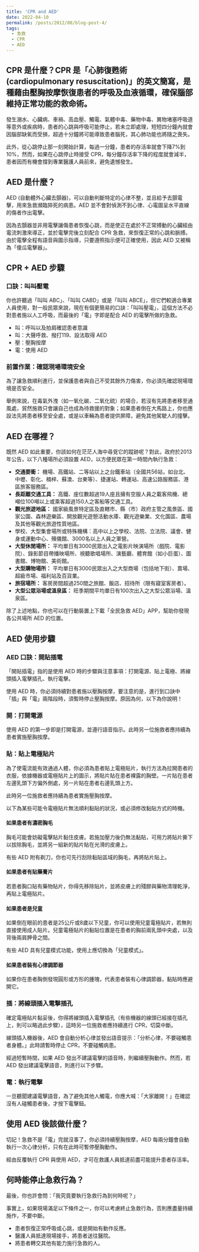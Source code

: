 ```yaml
---
title: 'CPR and AED'
date: 2022-04-10
permalink: /posts/2012/08/blog-post-4/
tags:
  - 急救
  - CPR
  - AED
---
```


## CPR 是什麼？CPR 是「心肺復甦術 (cardiopulmonary resuscitation)」的英文簡寫，是種藉由壓胸按摩恢復患者的呼吸及血液循環，確保腦部維持正常功能的救命術。

發生溺水、心臟病、車禍、高血壓、觸電、氣體中毒、藥物中毒、異物堵塞呼吸道等意外或疾病時，患者的心跳與呼吸可能停止，若未立即處理，短短四分鐘內就會因腦部缺氧而受損，超過十分鐘將可能導致患者腦死，其心肺功能也將隨之喪失。

此外，從心跳停止那一刻開始計算，每過一分鐘，患者的存活率就會下降7%到10%，然而，如果在心跳停止時接受 CPR，每分鐘存活率下降的程度就會減半，患者因而有機會撐到專業醫護人員前來，避免遺憾發生。

## AED 是什麼？

AED (自動體外心臟去顫器)，可以自動判斷特定的心律不整，並且給予去顫電擊，用來急救瀕臨猝死的病患。AED 並不會對偵測不到心律、心電圖呈水平直線的傷者作出電擊。

因為去顫器並非用電擊讓傷患者恢復心跳，而是使正在處於不正常搏動的心臟經由電流刺激來導正，並於電擊完後立刻配合 CPR 急救，來恢復正常的心跳和脈搏。由於電擊全程有語音與圖示指導，只要遵照指示便可正確使用，因此 AED 又被稱為「傻瓜電擊器」。

## CPR + AED 步驟

### 口訣：叫叫壓電

你也許聽過「叫叫 ABC」、「叫叫 CABD」或是「叫叫 ABCE」，但它們較適合專業人員使用，對一般民眾來說，現在有個更簡易的口訣：「叫叫壓電」，這個方法不必對患者施以人工呼吸，而最後的「電」字即是配合 AED 的電擊所做的急救。

* 叫：呼叫以及拍肩確認患者意識
* 叫：大聲呼救、撥打119、設法取得 AED
* 壓：壓胸按摩
* 電：使用 AED

### 前置作業：確認現場環境安全

為了讓急救順利進行，並保護患者與自己不受其餘外力傷害，你必須先確認現場環境是否安全。

舉例來說，在毒氣外洩（如一氧化碳、二氧化硫）的場合，若沒有先將患者移至通風處，貿然施救只會讓自己也成為待救援的對象；如果患者倒在大馬路上，你也應設法先將患者移至安全處，或是以車輛為患者提供屏障，避免其他駕駛人的撞擊。



## AED 在哪裡？

既然 AED 如此重要，你該如何在茫茫人海中尋覓它的蹤跡呢？對此，政府於2013年公告，以下八種場所必須設置 AED，以方便民眾在第一時間內執行急救：

* **交通要衝：** 機場、高鐵站、二等站以上之台鐵車站（全國共56站，如台北、中壢、彰化、楠梓、蘇澳、台東等）、捷運站、轉運站、高速公路服務區、港區旅客服務區。
* **長距離交通工具：** 高鐵、座位數超過19人座且擁有空服人員之載客飛機、總噸位100噸以上或乘客超過150人之客船等交通工具。
* **觀光旅遊地區：** 國家級風景特定區及直轄市、縣（市）政府主管之風景區、國家公園、森林遊樂區、開放觀光遊憩活動水庫、觀光遊樂業、文化園區、農場及其他等觀光旅遊性質地區。
* 學校、大型集會場所或特殊機構：高中以上之學校、法院、立法院、議會、健身或運動中心、殯儀館、3000名以上人員之軍營。
* **大型休閒場所：** 平均單日有3000民眾出入之電影片映演場所（戲院、電影院）、錄影節目帶播映場所、視聽歌唱場所、演藝廳、體育館（如小巨蛋）、圖書館、博物館、美術館。
* **大型購物場所：** 平均單日有3000民眾出入之大型商場（包括地下街）、賣場、超級市場、福利站及百貨業。
* **旅宿場所：** 客房房間超過250間之旅館、飯店、招待所（限有寢室客房者）。
* **大型公眾浴場或溫泉區：** 旺季期間平均單日有100次出入之大型公眾浴場、溫泉區。

除了上述地點，你也可以在行動裝置上下載「全民急救 AED」APP，幫助你發現各公共場所 AED 的位置。

## AED 使用步驟

### AED 口訣：開貼插電

「開貼插電」指的是使用 AED 時的步驟與注意事項：打開電源、貼上電極、將線頭插入電擊插孔、執行電擊。

使用 AED 時，你必須持續對患者施以壓胸按摩，要注意的是，進行到口訣中「插」與「電」兩階段時，須暫時停止壓胸按摩。原因為何，以下為你說明！

### 開：打開電源

使用 AED 的第一步即是打開電源，並遵行語音指示。此時另一位施救者應持續為患者實施壓胸按摩。

### 貼：貼上電極貼片

為了使電流能有效通過人體，你必須為患者貼上電極貼片，執行方法為拉開患者的衣服，依據機器或電極貼片上的圖示，將貼片貼在患者裸露的胸壁。一片貼在患者左邊乳頭下方偏外側處，另一片貼在患者右邊乳頭上方。

此時另一位施救者應持續為患者實施壓胸按摩。

以下為某些可能令電極貼片無法順利黏貼的狀況，或必須修改黏貼方式的時機。

#### 如果患者有濃密胸毛

胸毛可能會妨礙電擊貼片黏住皮膚。若施加壓力後仍無法黏貼，可用力將貼片撕下以拔除胸毛，並將另一組新的貼片貼在光滑的皮膚上。

有些 AED 附有剃刀，你也可先行刮除黏貼區域的胸毛，再將貼片貼上。

#### 如果患者有貼藥膏片

若患者胸口貼有藥物貼片，你得先移除貼片，並將皮膚上的殘膠與藥物清理乾淨，再貼上電極貼片。

#### 如果患者是兒童

如果倒在眼前的患者是25公斤或8歲以下兒童，你可以使用兒童電極貼片，若無則直接使用成人貼片。兒童電極貼片的黏貼位置是在患者的胸前兩乳頭中央處，以及背後兩肩胛骨之間。

有些 AED 具有兒童模式功能，使用上應切換為「兒童模式」。

#### 如果患者裝有心律調節器

如果你在患者胸側發現圓形或方形的腫塊，代表患者裝有心律調節器，黏貼時應避開它。

### 插：將線頭插入電擊插孔

確定電極貼片黏妥後，你得將線頭插入電擊插孔（有些機器的線頭已經接在插孔上，則可以略過此步驟），這時另一位施救者應持續進行 CPR，切莫中斷。

線頭插入機器後，AED 會自動分析心律並發出語音提示：「分析心律，不要碰觸患者身體。」此時請暫時停止 CPR，不要碰觸病患。

經過短暫時間，如果 AED 發出不建議電擊的語音時，則繼續壓胸動作。然而，若 AED 發出建議電擊語音，則進行以下步驟。

### 電：執行電擊

一旦聽聞建議電擊語音，為了避免其他人觸電，你應大喊：「大家離開！」在確認沒有人碰觸患者後，才按下電擊鈕。


## 使用 AED 後該做什麼？

切記！急救不是「電」完就沒事了，你必須持續壓胸按摩，AED 每兩分鐘會自動執行一次心律分析，只有在此時可暫停壓胸動作。

經由反覆執行 CPR 與使用 AED，才可在救護人員抵達前盡可能提升患者存活率。

## 何時能停止急救行為？

最後，你也許會問：「我究竟要執行急救行為到何時呢？」

事實上，如果現場滿足以下條件之一，你可以考慮終止急救行為，否則應盡量持續施作，不要中斷。

* 患者恢復正常呼吸或心跳，或是開始有動作反應。
* 醫護人員抵達現場接手，將患者送往醫院。
* 將患者轉交其他有能力施行急救的人。
